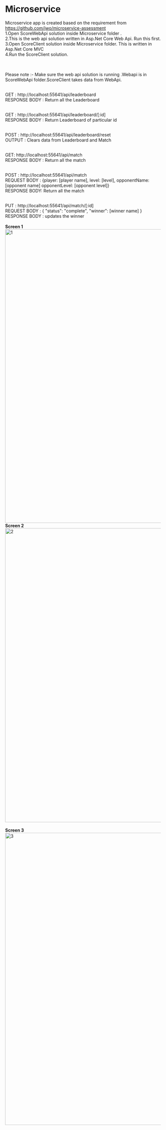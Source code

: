 # Microservice
Microservice  app is created based on the requirement from https://github.com/jwo/microservice-assessment <br/>
1.Open ScoreWebApi solution inside Microservice folder .</br>
2.This is the web api solution written in Asp.Net Core Web Api. Run this first.</br>
3.Open ScoreClient solution inside Microservice folder. This is written in Asp.Net Core MVC</br>
4.Run the ScoreClient solution.</br>
</br> </br>

Please note :- Make sure the web api solution is running .Webapi is in ScoreWebApi folder.ScoreClient takes data from WebApi.

</br>
GET : http://localhost:55641/api/leaderboard </br>
RESPONSE BODY : Return all the Leaderboard</br></br>

GET : http://localhost:55641/api/leaderboard/[:id] </br>
RESPONSE BODY : Return Leaderboard of particular id </br></br>

POST : http://localhost:55641/api/leaderboard/reset</br>
OUTPUT : Clears data from Leaderboard and Match</br></br>

GET: http://localhost:55641/api/match</br>
RESPONSE BODY : Return all the match</br></br>

POST : http://localhost:55641/api/match</br>
REQUEST BODY :  {player: [player name], level: [level], opponentName:[opponent name] opponentLevel: [opponent level]} </br>
RESPONSE BODY: Return all the match</br></br>

PUT : http://localhost:55641/api/match/[:id]</br>
REQUEST BODY : { "status": "complete",  "winner": [winner name] } </br>
RESPONSE BODY : updates the winner  </br> </br>
<b> Screen 1 </b> </br>
<img width="950" alt="1" src="https://user-images.githubusercontent.com/42551395/44413187-f1923a80-a527-11e8-8d87-0c5537631937.png"> 
</br><b> Screen 2 </b> </br>
<img width="951" alt="2" src="https://user-images.githubusercontent.com/42551395/44413288-446bf200-a528-11e8-8edb-352756b5864c.png">
</br></br><b> Screen 3 </b> </br>
<img width="945" alt="3" src="https://user-images.githubusercontent.com/42551395/44413384-75e4bd80-a528-11e8-88e6-d894d5c34638.png">


